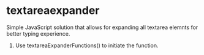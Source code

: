 # textareaexpander

Simple JavaScript solution that allows for expanding all textarea elemnts for better typing experience.


1. Use textareaExpanderFunctions() to initiate the function.
